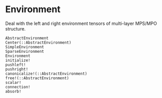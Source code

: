 # Environment

Deal with the left and right environment tensors of multi-layer MPS/MPO structure. 

```@docs
AbstractEnvironment
Center(::AbstractEnvironment)
SimpleEnvironment
SparseEnvironment
Environment
initialize!
pushleft!
pushright!
canonicalize!(::AbstractEnvironment)
free!(::AbstractEnvironment)
scalar!
connection!
absorb!
```